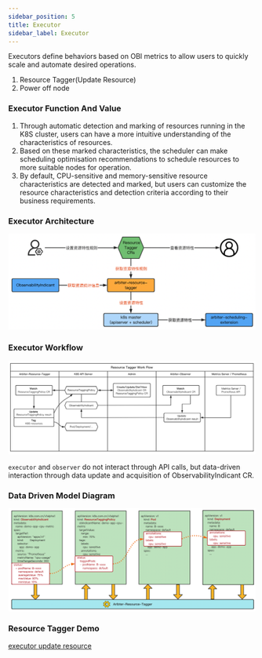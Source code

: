 ```yaml
---
sidebar_position: 5
title: Executor
sidebar_label: Executor
---
```


Executors define behaviors based on OBI metrics to allow users to quickly scale and automate desired operations.

1. Resource Tagger(Update Resource)
2. Power off node

### Executor Function And Value
1. Through automatic detection and marking of resources running in the K8S cluster, users can have a more intuitive understanding of the characteristics of resources.
2. Based on these marked characteristics, the scheduler can make scheduling optimisation recommendations to schedule resources to more suitable nodes for operation.
3. By default, CPU-sensitive and memory-sensitive resource characteristics are detected and marked, but users can customize the resource characteristics and detection criteria according to their business requirements.

### Executor Architecture

![image-20220306110303070](./img/resource-tagger-arch-v0.3.png)

### Executor Workflow

![image-20220306110303070](./img/resource-tagger-workflow-v0.3.png)

`executor` and `observer` do not interact through API calls, but data-driven interaction through data update and acquisition of ObservabilityIndicant CR.

### Data Driven Model Diagram
![image-20220306110303070](./img/resource-tagger-data-flow.png)

### Resource Tagger Demo
[executor update resource](../User%20Cases/update-resource.md)
